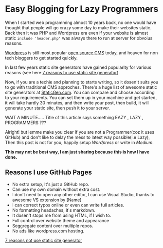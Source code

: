 # Easy Blogging for Lazy Programmers

When I started web programming almost 10 years back, no one would have thought that people will go crazy some day to make their websites static. Back then it was PHP and Wordpress era even if your website is almost static ```include 'header.php'``` was always there to run at server for obvoius reasons. 

[Wordpress](https://wordpress.com/) is still most popular [open source CMS](https://github.com/WordPress/WordPress) today, and heaven for non tech bloggers to get started quickly.

In last few years static site generators have gained popularity for various reasons (see here [7 reasons to use static site generator](https://www.sitepoint.com/7-reasons-use-static-site-generator/)).

Now, if you are a techie and planning to starts writing, so it dosen't suits you to go with traditional CMS approches. There's a huge list of awesome static site generators at [StaticGen.com](https://www.staticgen.com/). You can compare and choose according to your requirements. You can set them up in your machine and get started, it will take hardly 30 minutes, and then write your post,  then build, it will generate your static site, then push it to your server.

WAIT A MINUTE..... Title of this article says something EAZY , LAZY , PROGRAMMERS ???

Alright! but  lemme make you clear If you are not a Programmer(coz it uses GitHub) and don't like to delay the mess to latest way possible(i.e Lazy), Then this post is not for you, happily setup *Wordpress* or write in *Medium*.

**This may not be best way, I am just sharing because this is how I have done.**

## Reasons I use GitHub Pages

* No extra setup, It's just a GitHub repo.
* Can use my own domain without extra cost.
* I don't need  to open any other editor, I can use Visual Studio, thanks to awesome VS extension by [Name]
* I can correct typos online or even can write full articles.
* No formatting headaches, it's markdown.
* It dosen't stops me from using HTML, if I wish to.
* Full control over website theme and appearance
* Seggregate content over multiple repos.
* No ads like wordpress.com hosting.






[7 reasons not use static site generator](https://www.sitepoint.com/7-reasons-not-use-static-site-generator/)
